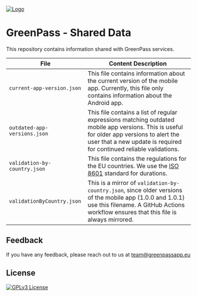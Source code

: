 
[![Logo](https://greenpassapp.eu/assets/presskit/logos/GreenPass_Logo.svg)](https://greenpassapp.eu/)
# GreenPass - Shared Data

This repository contains information shared with GreenPass services.

File | Content Description
--- | ---
`current-app-version.json` | This file contains information about the current version of the mobile app. Currently, this file only contains information about the Android app.
`outdated-app-versions.json` | This file contains a list of regular expressions matching outdated mobile app versions. This is useful for older app versions to alert the user that a new update is required for continued reliable validations.
`validation-by-country.json` | This file contains the regulations for the EU countries. We use the [ISO 8601](https://en.wikipedia.org/wiki/ISO_8601 "ISO 8601") standard for durations.
`validationByCountry.json` | This is a mirror of `validation-by-country.json`, since older versions of the mobile app (1.0.0 and 1.0.1) use this filename. A GitHub Actions workflow ensures that this file is always mirrored.

## Feedback

If you have any feedback, please reach out to us at team@greenpassapp.eu

## License

[![GPLv3 License](https://img.shields.io/badge/License-GPL%20v3-yellow.svg)](https://opensource.org/licenses/GPL-3.0)
